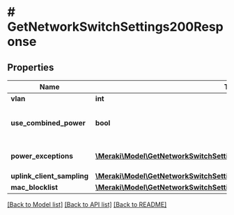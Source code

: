 # # GetNetworkSwitchSettings200Response

## Properties

Name | Type | Description | Notes
------------ | ------------- | ------------- | -------------
**vlan** | **int** | Management VLAN | [optional]
**use_combined_power** | **bool** | The use Combined Power as the default behavior of secondary power supplies on supported devices. | [optional]
**power_exceptions** | [**\Meraki\Model\GetNetworkSwitchSettings200ResponsePowerExceptionsInner[]**](GetNetworkSwitchSettings200ResponsePowerExceptionsInner.md) | Exceptions on a per switch basis to \&quot;useCombinedPower\&quot; | [optional]
**uplink_client_sampling** | [**\Meraki\Model\GetNetworkSwitchSettings200ResponseUplinkClientSampling**](GetNetworkSwitchSettings200ResponseUplinkClientSampling.md) |  | [optional]
**mac_blocklist** | [**\Meraki\Model\GetNetworkSwitchSettings200ResponseMacBlocklist**](GetNetworkSwitchSettings200ResponseMacBlocklist.md) |  | [optional]

[[Back to Model list]](../../README.md#models) [[Back to API list]](../../README.md#endpoints) [[Back to README]](../../README.md)
